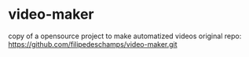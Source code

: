 # video-maker
copy of a opensource project to make automatized videos
original repo: https://github.com/filipedeschamps/video-maker.git
